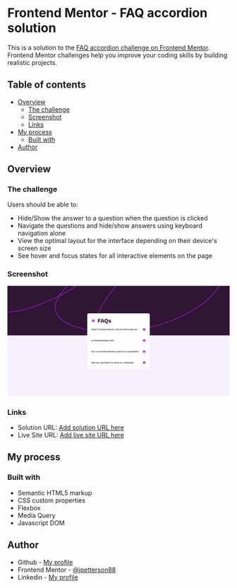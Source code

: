 # Frontend Mentor - FAQ accordion solution

This is a solution to the [FAQ accordion challenge on Frontend Mentor](https://www.frontendmentor.io/challenges/faq-accordion-wyfFdeBwBz). Frontend Mentor challenges help you improve your coding skills by building realistic projects. 

## Table of contents

- [Overview](#overview)
  - [The challenge](#the-challenge)
  - [Screenshot](#screenshot)
  - [Links](#links)
- [My process](#my-process)
  - [Built with](#built-with)
- [Author](#author)

## Overview

### The challenge

Users should be able to:

- Hide/Show the answer to a question when the question is clicked
- Navigate the questions and hide/show answers using keyboard navigation alone
- View the optimal layout for the interface depending on their device's screen size
- See hover and focus states for all interactive elements on the page

### Screenshot

![](./faq-solution-screenshot.png)

### Links

- Solution URL: [Add solution URL here](https://github.com/jpetterson88/frontendMentor/tree/main/faq-accordion-main)
- Live Site URL: [Add live site URL here](https://jpetterson88.github.io/frontendMentor/faq-accordion-main/index.html)

## My process

### Built with

- Semantic HTML5 markup
- CSS custom properties
- Flexbox
- Media Query
- Javascript DOM

## Author

- Github - [My profile](https://github.com/jpetterson88)
- Frontend Mentor - [@jpetterson88](https://www.frontendmentor.io/profile/jpetterson88)
- Linkedin - [My profile](https://www.linkedin.com/in/johnpeterson88/)